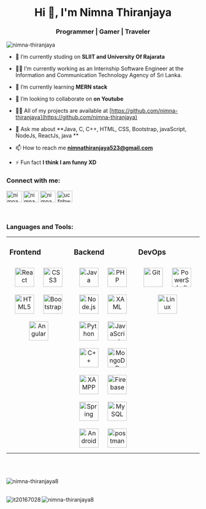<h1 align="center">Hi 👋, I'm Nimna Thiranjaya</h1>
<h3 align="center">Programmer | Gamer | Traveler</h3>

<p align="left"> <img src="https://komarev.com/ghpvc/?username=nimna-thiranjaya&label=Profile%20views&color=0e75b6&style=flat" alt="nimna-thiranjaya" /> </p>



- 🔭 I’m currently studing on **SLIIT and University Of Rajarata**

- 👨‍💻 I’m currently working as an Internship Software Engineer at the Information and Communication Technology Agency of Sri Lanka.

- 🌱 I’m currently learning **MERN stack**

- 👯 I’m looking to collaborate on **on Youtube**

- 👨‍💻 All of my projects are available at [https://github.com/nimna-thiranjaya](https://github.com/nimna-thiranjaya)

- 💬 Ask me about **Java, C, C++, HTML, CSS, Bootstrap, javaScript, NodeJs, ReactJs, java **

- 📫 How to reach me **nimnathiranjaya523@gmail.com**

- ⚡ Fun fact **I think I am funny XD**

<h3 align="left">Connect with me:</h3>
<p align="left">
 <a href="https://www.linkedin.com/in/nimna-thiranjaya-244919219/" target="blank"><img align="center" src="https://raw.githubusercontent.com/rahuldkjain/github-profile-readme-generator/master/src/images/icons/Social/linked-in-alt.svg" alt="nimna" height="30" width="40" /></a>
<a href="https://www.facebook.com/nimna.thiranjaya.5" target="blank"><img align="center" src="https://raw.githubusercontent.com/rahuldkjain/github-profile-readme-generator/master/src/images/icons/Social/facebook.svg" alt="nimna thiranjaya" height="30" width="40" /></a>
<a href="https://www.instagram.com/__n_i_m_n_a__/" target="blank"><img align="center" src="https://raw.githubusercontent.com/rahuldkjain/github-profile-readme-generator/master/src/images/icons/Social/instagram.svg" alt="nimna thiranjaya" height="30" width="40" /></a>
<a href="https://www.youtube.com/channel/UCfgBWJzQFjOZEFzT88RGEeQ/featured" target="blank"><img align="center" src="https://raw.githubusercontent.com/rahuldkjain/github-profile-readme-generator/master/src/images/icons/Social/youtube.svg" alt="ucfgbwjzqfjozefzt88rgeeq" height="30" width="40" /></a>
</p>
<br>
<h3 align="left">Languages and Tools:</h3>
<table><tr><td valign="top" width="33%">



### Frontend  
<div align="center">  
<img style="margin: 10px" src="https://profilinator.rishav.dev/skills-assets/react-original-wordmark.svg" alt="React" height="50" />  
<img style="margin: 10px" src="https://profilinator.rishav.dev/skills-assets/css3-original-wordmark.svg" alt="CSS3" height="50" />  
<img style="margin: 10px" src="https://profilinator.rishav.dev/skills-assets/html5-original-wordmark.svg" alt="HTML5" height="50" />  
<img style="margin: 10px" src="https://profilinator.rishav.dev/skills-assets/bootstrap-plain.svg" alt="Bootstrap" height="50" />  
<img style="margin: 10px" src="https://profilinator.rishav.dev/skills-assets/angularjs-original.svg" alt="Angular" height="50" />  
</div>

</td><td valign="top" width="33%">



### Backend  
<div align="center">  
<img style="margin: 10px" src="https://profilinator.rishav.dev/skills-assets/java-original-wordmark.svg" alt="Java" height="50" />  
<img style="margin: 10px" src="https://profilinator.rishav.dev/skills-assets/php-original.svg" alt="PHP" height="50" />  
<img style="margin: 10px" src="https://profilinator.rishav.dev/skills-assets/nodejs-original-wordmark.svg" alt="Node.js" height="50" />  
<img style="margin: 10px" src="https://profilinator.rishav.dev/skills-assets/xaml.png" alt="XAML" height="50" />  
<img style="margin: 10px" src="https://profilinator.rishav.dev/skills-assets/python-original.svg" alt="Python" height="50" />  
<img style="margin: 10px" src="https://profilinator.rishav.dev/skills-assets/javascript-original.svg" alt="JavaScript" height="50" />  
<img style="margin: 10px" src="https://profilinator.rishav.dev/skills-assets/cplusplus-original.svg" alt="C++" height="50" />  
<img style="margin: 10px" src="https://profilinator.rishav.dev/skills-assets/mongodb-original-wordmark.svg" alt="MongoDB" height="50" />  
<img style="margin: 10px" src="https://profilinator.rishav.dev/skills-assets/xampp.png" alt="XAMPP" height="50" />  
<img style="margin: 10px" src="https://profilinator.rishav.dev/skills-assets/firebase.png" alt="Firebase" height="50" />  
<img style="margin: 10px" src="https://profilinator.rishav.dev/skills-assets/springio-icon.svg" alt="Spring" height="50" />  
<img style="margin: 10px" src="https://profilinator.rishav.dev/skills-assets/mysql-original-wordmark.svg" alt="MySQL" height="50" />  
<img style="margin: 10px" src="https://profilinator.rishav.dev/skills-assets/android-original-wordmark.svg" alt="Android" height="50" /> 
<img style="margin: 10px" src="https://www.vectorlogo.zone/logos/getpostman/getpostman-icon.svg" alt="postman" height="50"/>
</div>

</td><td valign="top" width="33%">



### DevOps  
<div align="center">  
<img style="margin: 10px" src="https://profilinator.rishav.dev/skills-assets/git-scm-icon.svg" alt="Git" height="50" />  
<img style="margin: 10px" src="https://profilinator.rishav.dev/skills-assets/powershell.png" alt="PowerShell" height="50" />  
<img style="margin: 10px" src="https://profilinator.rishav.dev/skills-assets/linux-original.svg" alt="Linux" height="50" />  
</div>

</td></tr></table>  

<br/> 

<br/>
<p align="left">
<img align="left" src="https://activity-graph.herokuapp.com/graph?username=nimna-thiranjaya&bg_color=15040d&color=ffffff&line=33ff0a&point=149423&area=true&hide_border=true" alt="nimna-thiranjaya8" />
</p>
<br>

<br/>
<p align="left">
 <img align="left" src="https://github-readme-stats.vercel.app/api/top-langs?username=nimna-thiranjaya&theme=chartreuse-dark&show_icons=true&locale=en&layout=compact" alt="it20167028" />
<img align="left" src="https://github-readme-stats.vercel.app/api?username=nimna-thiranjaya&theme=chartreuse-dark&show_icons=true" alt="nimna-thiranjaya8" />
</p>
<br>
